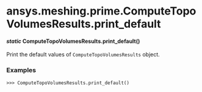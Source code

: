 <a id="ansys-meshing-prime-computetopovolumesresults-print-default"></a>

# ansys.meshing.prime.ComputeTopoVolumesResults.print_default

<a id="ansys.meshing.prime.ComputeTopoVolumesResults.print_default"></a>

#### *static* ComputeTopoVolumesResults.print_default()

Print the default values of `ComputeTopoVolumesResults` object.

### Examples

```pycon
>>> ComputeTopoVolumesResults.print_default()
```

<!-- !! processed by numpydoc !! -->
